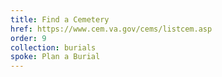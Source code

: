 ```yaml
---
title: Find a Cemetery
href: https://www.cem.va.gov/cems/listcem.asp
order: 9
collection: burials
spoke: Plan a Burial
---
```


